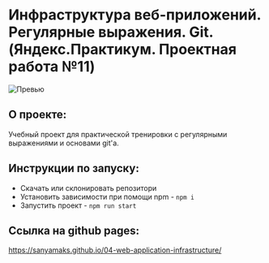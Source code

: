 # Инфраструктура веб-приложений. Регулярные выражения. Git. (Яндекс.Практикум. Проектная работа №11)
![Превью](https://i.ibb.co/dJ9h3NB/3.png)

## О проекте:
Учебный проект для практической тренировки с регулярными выражениями и основами git'a.

## Инструкции по запуску:
- Скачать или склонировать репозитори
- Установить зависимости при помощи npm - `npm i`
- Запустить проект - `npm run start`

## Ссылка на github pages:
https://sanyamaks.github.io/04-web-application-infrastructure/
